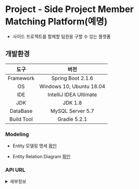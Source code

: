 Project - Side Project Member Matching Platform(예명)
===

* 사이드 프로젝트를 함께할 팀원을 구할 수 있는 플랫폼

## 개발환경

|도구|버전|
|:---:|:---:|
| Framework |Spring Boot 2.1.6 |
| OS |Windows 10, Ubuntu 18.04|
|IDE |IntelliJ IDEA Ultimate |
|JDK |JDK 1.8|
|DataBase |MySQL Server 5.7|
|Build Tool |Gradle 5.2.1|

### Modeling

* Entity 모델링 명세 [확인](https://docs.google.com/spreadsheets/d/1kbpWNSX8oapVMX6U6IQtt3sRyn1DrJNmXETlUz-EkQg/edit#gid=0)


* Entity Relation Diagram [확인](https://drive.google.com/file/d/1tmBT3GAL3OIpRocH-hIGdo70-vzptTSo/view)

### API URL
<details><summary>세부정보</summary>

* 서버 URL
        
    * `dongh9508.hopto.org:8083`


|URI(자원)| HTTP(행위) | 기능(표현) |
|:---:|:---:|:---:| 
| `/api/projects` | GET | DB에 있는 Project를 가져오기 위한 api |
| `/api/projects?offset={num}` | GET | offset에 따른 Project들을 보여주기 위한 api |
| `/api/projects?location={name}` | GET | location에 따른 Project들을 보여주기 위한 api |
| `/api/projects?location={name}&offset={num}` | GET | location과 offset에 따른 Project들을 보여주기 위한 api |
| `/api/projects/{idx}` | GET | Project의 idx에 따라 개별로 가져오기 위한 api |
| `/api/projects` | POST | Project를 생성하기 위한 요청 api |
| `/api/projects/{idx}` | PUT | Project의 idx에 따라 Proect의 상세 내용 수정을 위한 api |
| `/api/projects/{idx}` | DELETE | Project의 idx에 따라 Proect 삭제를 위한 api |


</details>